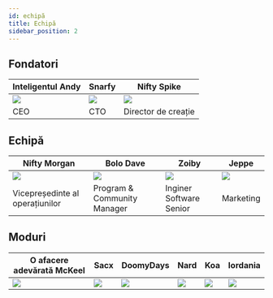 ```yaml
---
id: echipă
title: Echipă
sidebar_position: 2
---
```


## Fondatori

| Inteligentul Andy       | Snarfy               | Nifty Spike              |
| ----------------------- | -------------------- | ------------------------ |
| ![](/img/NiftyAndy.png) | ![](/img/snarfy.png) | ![](/img/NiftySpike.png) |
| CEO                     | CTO                  | Director de creație      |

## Echipă

| Nifty Morgan                    | Bolo Dave                   | Zoiby                   | Jeppe               |
| ------------------------------- | --------------------------- | ----------------------- | ------------------- |
| ![](/img/NiftyMorgan.png)       | ![](/img/bolo.png)          | ![](/img/zoiby.png)     | ![](/img/jeppe.png) |
| Vicepreședinte al operațiunilor | Program & Community Manager | Inginer Software Senior | Marketing           |

## Moduri

| O afacere adevărată McKeel | Sacx               | DoomyDays           | Nard               | Koa               | Iordania             |
| -------------------------- | ------------------ | ------------------- | ------------------ | ----------------- | -------------------- |
| ![](/img/realdeal.png)     | ![](/img/sacx.png) | ![](/img/doomy.png) | ![](/img/nard.png) | ![](/img/koa.png) | ![](/img/jordan.png) |
